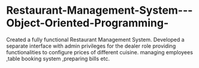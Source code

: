 # Restaurant-Management-System---Object-Oriented-Programming-
Created a fully functional Restaurant Management System. Developed a separate interface with admin privileges for the dealer role providing functionalities to configure prices of different cuisine. managing employees ,table booking system ,preparing bills etc.
